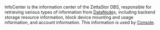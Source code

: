 InfoCenter is the information center of the ZettaStor DBS, responsible for retrieving various types of information from [DataNode](https://github.com/zettastor/pengyun-datanode)s, including backend storage resource information, block device mounting and usage information, and account information. This information is used by [Console](https://github.com/zettastor/pengyun-console).

